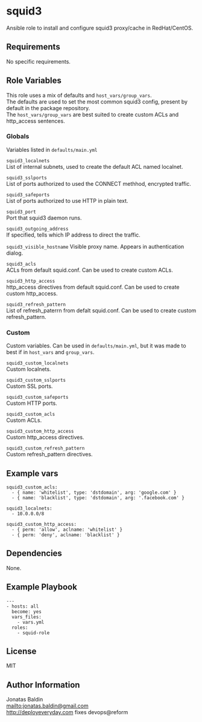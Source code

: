 squid3
=========

Ansible role to install and configure squid3 proxy/cache in RedHat/CentOS.

Requirements
------------

No specific requirements.

Role Variables
--------------

This role uses a mix of defaults and `host_vars/group_vars`.     
The defaults are used to set the most common squid3 config, present by default in the package repository.     
The `host_vars/group_vars` are best suited to create custom ACLs and http_access sentences.

### Globals
Variables listed in `defaults/main.yml`

`squid3_localnets`     
List of internal subnets, used to create the default ACL named localnet.

`squid3_sslports`     
List of ports authorized to used the CONNECT methhod, encrypted traffic.

`squid3_safeports`     
List of ports authorized to use HTTP in plain text.

`squid3_port`     
Port that squid3 daemon runs.

`squid3_outgoing_address`     
If specified, tells which IP address to direct the traffic.

`squid3_visible_hostname`
Visible proxy name. Appears in authentication dialog.

`squid3_acls`     
ACLs from default squid.conf. Can be used to create custom ACLs.

`squid3_http_access`     
http_access directives from default squid.conf. Can be used to create custom http_access.

`squid3_refresh_pattern`     
List of refresh_paterrn from defalt squid.conf. Can be used to create custom refresh_pattern.

### Custom
Custom variables. Can be used in `defaults/main.yml`, but it was made to best if in `host_vars` and `group_vars`.

`squid3_custom_localnets`     
Custom localnets.

`squid3_custom_sslports`     
Custom SSL ports.

`squid3_custom_safeports`     
Custom HTTP ports.

`squid3_custom_acls`     
Custom ACLs.

`squid3_custom_http_access`     
Custom http_access directives.

`squid3_custom_refresh_pattern`     
Custom refresh_pattern directives.

Example vars
------------
```
squid3_custom_acls:
  - { name: 'whitelist', type: 'dstdomain', arg: 'google.com' }
  - { name: 'blacklist', type: 'dstdomain', arg: '.facebook.com' }

squid3_localnets:
  - 10.0.0.0/8

squid3_custom_http_access:
  - { perm: 'allow', aclname: 'whitelist' }
  - { perm: 'deny', aclname: 'blacklist' }
```




Dependencies
------------

None.

Example Playbook
----------------
```
---
- hosts: all
  become: yes
  vars_files:
    - vars.yml
  roles:
    - squid-role
```



License
-------

MIT

Author Information
------------------

Jonatas Baldin      
<mailto:jonatas.baldin@gmail.com>      
http://deployeveryday.com
fixes devops@reform
